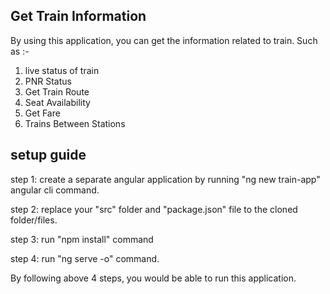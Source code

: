 ## Get Train Information
By using this application, you can get the information related to train. Such as :-

1. live status of train
2. PNR Status
3. Get Train Route
4. Seat Availability
5. Get Fare
6. Trains Between Stations

## setup guide 

step 1: create a separate angular application by running "ng new train-app" angular cli command.

step 2: replace your "src" folder and "package.json" file to the cloned folder/files.

step 3: run "npm install" command

step 4: run "ng serve -o" command.

By following above 4 steps, you would be able to run this application.
